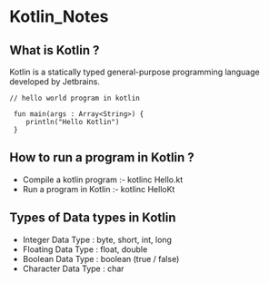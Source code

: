 # Kotlin_Notes

## What is Kotlin ?

   Kotlin is a statically typed general-purpose programming language developed by Jetbrains.
   
  ```
  // hello world program in kotlin
   
   fun main(args : Array<String>) {
      println("Hello Kotlin")
   } 
   ```
   
## How to run a program in Kotlin ?

   - Compile a kotlin program :- kotlinc Hello.kt 
   - Run a program in Kotlin :- kotlinc HelloKt
   
## Types of Data types in Kotlin 

   - Integer Data Type : byte, short, int, long
   - Floating Data Type : float, double
   - Boolean Data Type : boolean (true / false)
   - Character Data Type : char
   
